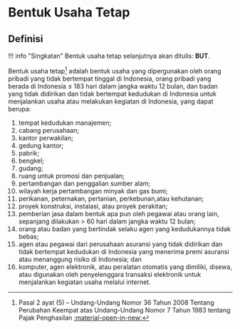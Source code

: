 # Bentuk Usaha Tetap
## Definisi

!!! info "Singkatan"
    Bentuk usaha tetap selanjutnya akan ditulis: **BUT**.

Bentuk usaha tetap[^1] adalah bentuk usaha yang dipergunakan oleh orang pribadi yang tidak bertempat tinggal di Indonesia, orang pribadi yang berada di Indonesia $\leqslant$ 183 hari dalam jangka waktu 12 bulan, dan badan yang tidak didirikan dan tidak bertempat kedudukan di Indonesia untuk menjalankan usaha atau melakukan kegiatan di Indonesia, yang dapat berupa:

1. tempat kedudukan manajemen;
2. cabang perusahaan;
3. kantor perwakilan;
4. gedung kantor;
5. pabrik;
6. bengkel;
7. gudang;
8. ruang untuk promosi dan penjualan;
9. pertambangan dan penggalian sumber alam;
10. wilayah kerja pertambangan minyak dan gas bumi;
11. perikanan, peternakan, pertanian, perkebunan,atau kehutanan;
12. proyek konstruksi, instalasi, atau proyek perakitan;
13. pemberian jasa dalam bentuk apa pun oleh pegawai atau orang lain, sepanjang dilakukan $\gt$ 60 hari dalam jangka waktu 12 bulan;
14. orang atau badan yang bertindak selaku agen yang kedudukannya tidak bebas;
15. agen atau pegawai dari perusahaan asuransi yang tidak didirikan dan tidak bertempat kedudukan di Indonesia yang menerima premi asuransi atau menanggung risiko di Indonesia; dan
16. komputer, agen elektronik, atau peralatan otomatis yang dimiliki, disewa, atau digunakan oleh penyelenggara transaksi elektronik untuk menjalankan kegiatan usaha melalui internet.

[^1]: Pasal 2 ayat (5) – Undang-Undang Nomor 36 Tahun 2008 Tentang Perubahan Keempat atas Undang-Undang Nomor 7 Tahun 1983 tentang Pajak Penghasilan [:material-open-in-new:](https://jdih.kemenkeu.go.id/in/dokumen/peraturan/8dc16871-45cf-41e0-8f10-7588f0fc5baa)